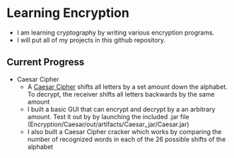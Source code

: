 # Learning Encryption
* I am learning cryptography by writing various encryption programs.
* I will put all of my projects in this github repository.

## Current Progress
* Caesar Cipher 
  * A [Caesar Cipher](https://en.wikipedia.org/wiki/Caesar_cipher) shifts all letters by a set amount down the alphabet. To decrypt, the receiver shifts all letters backwards by the same amount
  * I built a basic GUI that can encrypt and decrypt by a an arbitrary amount. Test it out by by launching the included .jar file (Encryption/Caesar/out/artifacts/Caesar_jar/Caesar.jar)
  * I also built a Caesar Cipher cracker which works by comparing the number of recognized words in each of the 26 possible shifts of the alphabet
